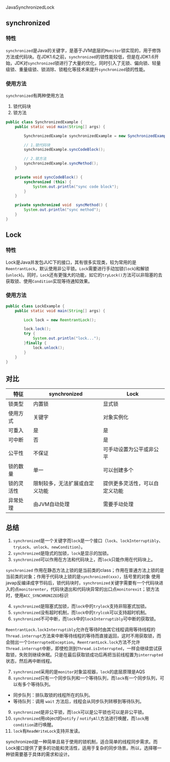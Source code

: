 JavaSynchronizedLock
<a name="bqVXc"></a>
## synchronized
<a name="LfTiU"></a>
### 特性
`synchronized`是Java的关键字，是基于JVM底层的`Monitor`锁实现的，用于修饰方法或代码块。在JDK1.6之前，`synchronized`的锁性能较低，但是在JDK1.6开始，JDK对`synchronized`锁进行了大量的优化，同时引入了无锁、偏向锁、轻量级锁、重量级锁、锁消除、锁粗化等技术来提升`synchronized`锁的性能。
<a name="aJxSe"></a>
### 使用方法
`synchronized`有两种使用方法

1. 锁代码块
2. 锁方法
```java
public class SynchronizedExample {
    public static void main(String[] args) {

        SynchronizedExample synchronizedExample = new SynchronizedExample();

        // 1.锁代码块
        synchronizedExample.syncCodeBlock();

        // 2.锁方法
        synchronizedExample.syncMethod();
    }

    private void syncCodeBlock() {
        synchronized (this) {
            System.out.println("sync code block");
        }
    }

    private synchronized void  syncMethod() {
        System.out.println("sync method");
    }
}
```
<a name="KabVc"></a>
## Lock
<a name="TxbhO"></a>
### 特性
Lock是Java并发包JUC下的接口，其有很多实现类，较为常用的是`ReentrantLock`，默认使用非公平锁。`Lock`需要进行手动加锁(`lock`)和解锁(`unlock`)。同时，`Lock`还有更强大的功能，如它的`tryLock()`方法可以非阻塞的去获取锁、使用`Condition`实现等待通知效果。
<a name="oaeqE"></a>
### 使用方法
```java
public class LockExample {
    public static void main(String[] args) {

        Lock lock = new ReentrantLock();

        lock.lock();
        try {
            System.out.println("lock...");
        }finally {
            lock.unlock();
        }
    }
}
```
<a name="xLFK1"></a>
## 对比
| 特征 | synchronized | Lock |
| --- | --- | --- |
| 锁类型 | 内置锁 | 显式锁 |
| 使用方式 | 关键字 | 对象实例化 |
| 可重入 | 是 | 是 |
| 可中断 | 否 | 是 |
| 公平性 | 不保证 | 可手动设置为公平或非公平 |
| 锁的数量 | 单一 | 可以创建多个 |
| 锁的灵活性 | 限制较多，无法扩展或自定义功能 | 提供更多灵活性，可以自定义功能 |
| 异常处理 | 由JVM自动处理 | 需要手动处理 |

<a name="SWlsF"></a>
## 总结

1. `synchronized`是一个关键字而`lock`是一个接口（`lock`、`lockInterruptibly`、`tryLock`、`unlock`、`newCondition`）。
2. `synchronized`是隐式的加锁，`lock`是显示的加锁。
3. `synchronized`可以作用在方法和代码块上，而`lock`只能作用在代码块上。

`synchronized` 作用在静态方法上锁的是当前类的class；作用在普通方法上锁的是当前类的对象；作用于代码块上锁的是`synchronized(xxx)`，括号里的对象 使用javap反编译成字节码后，锁代码块时，`synchronized`关键字需要有一个代码块进入的点`monitorenter`，代码块退出和代码块异常的出口点`monitorexit`；锁方法时，使用`ACC_SYNCHRONIZED`标识

4. `synchronized`是阻塞式加锁，而`lock`中的`trylock`支持非阻塞式加锁。
5. `synchronized`没有超时机制，而`lock`中的`trylcok`可以支持超时机制。
6. `synchronized`不可中断，而`lock`中的`lockInterruptibly`可中断的获取锁。

`ReentrantLock.lockInterruptibly`允许在等待时由其它线程调用等待线程的`Thread.interrupt`方法来中断等待线程的等待而直接返回，这时不用获取锁，而会抛出一个`InterruptedException`。`ReentrantLock.lock`方法不允许`Thread.interrupt`中断，即使检测到`Thread.isInterrupted`，一样会继续尝试获取锁，失败则继续休眠。只是在最后获取锁成功后再把当前线程置为`interrupted`状态，然后再中断线程。

7. `synchronized`采用的是`monitor`对象监视器，`lock`的底层原理是AQS
8. `synchronized`只有一个同步队列和一个等待队列，而`lock`有一个同步队列，可以有多个等待队列。
- 同步队列：排队取锁的线程所在的队列。
- 等待队列：调用 `wait` 方法后，线程会从同步队列转移到等待队列。
9. `synchronized`是非公平锁，而`lock`可以是公平锁也可以是非公平锁。
10. `synchronized`用object的`notify` / `notifyAll`方法进行唤醒，而`lock`用`condition`进行唤醒。
11. `lock`有`ReadWriteLock`支持并发读。

synchronized是一种简单且易于使用的锁机制，适合简单的线程同步需求。而Lock接口提供了更多的功能和灵活性，适用于复杂的同步场景。所以，选择哪一种锁需要基于具体的需求和设计。
